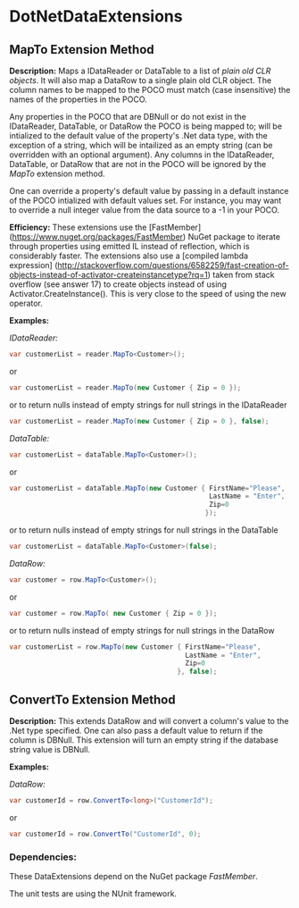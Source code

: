 # DotNetDataExtensions

## MapTo Extension Method

**Description:** Maps a IDataReader or DataTable to a list of _plain old CLR objects_. It will also map a DataRow to a single plain old CLR object. The column names to be mapped to the POCO must match (case insensitive) the names of the properties in the POCO. 

Any properties in the POCO that are DBNull or do not exist in the IDataReader, DataTable, or DataRow the POCO is being mapped to; will be intialized to the default value of the property's .Net data type, with the exception of a string, which will be intailized as an empty string (can be overridden with an optional argument). Any columns in the IDataReader, DataTable, or DataRow that are not in the POCO will be ignored by the _MapTo_ extension method.

One can override a property's default value by passing in a default instance of the POCO intialized with default values set. For instance, you may want to override a null integer value from the data source to a -1 in your POCO.

**Efficiency:**
These extensions use the [FastMember] (https://www.nuget.org/packages/FastMember) NuGet package to iterate through properties using emitted IL instead of reflection, which is considerably faster. The extensions also use a [compiled lambda expression] (http://stackoverflow.com/questions/6582259/fast-creation-of-objects-instead-of-activator-createinstancetype?rq=1) taken from stack overflow (see answer 17) to create objects instead of using Activator.CreateInstance(). This is very close to the speed of using the new operator.

**Examples:**

*IDataReader:*

```c#
var customerList = reader.MapTo<Customer>();
```

or

```c#
var customerList = reader.MapTo(new Customer { Zip = 0 });
```

or to return nulls instead of empty strings for null strings in the IDataReader

```c#
var customerList = reader.MapTo(new Customer { Zip = 0 }, false);
```

*DataTable:*

```c#
var customerList = dataTable.MapTo<Customer>();
```

or

```c#
var customerList = dataTable.MapTo(new Customer { FirstName="Please", 
												  LastName = "Enter",
                                                  Zip=0 
                                                 });
```

or to return nulls instead of empty strings for null strings in the DataTable

```c#
var customerList = dataTable.MapTo<Customer>(false);
```

*DataRow:*

```c#
var customer = row.MapTo<Customer>();
```

or

```c#
var customer = row.MapTo( new Customer { Zip = 0 });
```

or to return nulls instead of empty strings for null strings in the DataRow

```c#
var customerList = row.MapTo(new Customer { FirstName="Please", 
											LastName = "Enter",
                                            Zip=0 
                                          }, false);
```

## ConvertTo Extension Method

**Description:** This extends DataRow and will convert a column's value to the .Net type specified. One can also pass a default value to return if the column is DBNull. This extension will turn an empty string if the database string value is DBNull.

**Examples:**

*DataRow:*

```c#
var customerId = row.ConvertTo<long>("CustomerId");
```
or

```c#
var customerId = row.ConvertTo("CustomerId", 0);
```

### Dependencies:

These DataExtensions depend on the NuGet package *FastMember*. 

The unit tests are using the NUnit framework.

